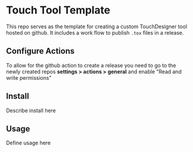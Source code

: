 # Touch Tool Template
This repo serves as the template for creating a custom TouchDesigner tool hosted on github. It includes a work flow to publish `.tox` files in a release.

## Configure Actions
To allow for the github action to create a release you need to go to the newly created repos **settings > actions > general** and enable "Read and write permissions"

## Install
Describe install here

## Usage
Define usage here
